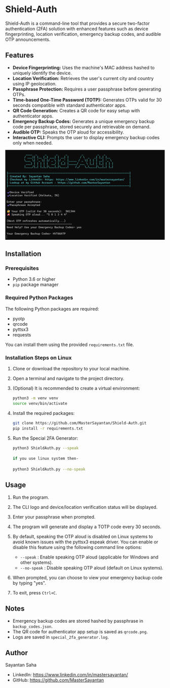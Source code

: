# Shield-Auth

Shield-Auth is a command-line tool that provides a secure two-factor authentication (2FA) solution with enhanced features such as device fingerprinting, location verification, emergency backup codes, and audible OTP announcements.

## Features

- **Device Fingerprinting:** Uses the machine's MAC address hashed to uniquely identify the device.
- **Location Verification:** Retrieves the user's current city and country using IP geolocation.
- **Passphrase Protection:** Requires a user passphrase before generating OTPs.
- **Time-based One-Time Password (TOTP):** Generates OTPs valid for 30 seconds compatible with standard authenticator apps.
- **QR Code Generation:** Creates a QR code for easy setup with authenticator apps.
- **Emergency Backup Codes:** Generates a unique emergency backup code per passphrase, stored securely and retrievable on demand.
- **Audible OTP:** Speaks the OTP aloud for accessibility.
- **Interactive CLI:** Prompts the user to display emergency backup codes only when needed.

![image](https://github.com/MasterSayantan/Shield-Auth/blob/main/test.png)  

## Installation

### Prerequisites

- Python 3.6 or higher
- `pip` package manager

### Required Python Packages

The following Python packages are required:

- pyotp
- qrcode
- pyttsx3
- requests

You can install them using the provided `requirements.txt` file.

### Installation Steps on Linux

1. Clone or download the repository to your local machine.

2. Open a terminal and navigate to the project directory.

3. (Optional) It is recommended to create a virtual environment:

   ```bash
   python3 -m venv venv
   source venv/bin/activate
   ```

4. Install the required packages:

   ```bash
   git clone https://github.com/MasterSayantan/Shield-Auth.git
   pip install -r requirements.txt
   ```

5. Run the Special 2FA Generator:

   ```bash
   python3 ShieldAuth.py --speak

   if you use linux system then- 

   python3 ShieldAuth.py --no-speak
   ```

## Usage

1. Run the program.

2. The CLI logo and device/location verification status will be displayed.

3. Enter your passphrase when prompted.

4. The program will generate and display a TOTP code every 30 seconds.

5. By default, speaking the OTP aloud is disabled on Linux systems to avoid known issues with the pyttsx3 espeak driver. You can enable or disable this feature using the following command line options:

   - `--speak` : Enable speaking OTP aloud (applicable for Windows and other systems).
   - `--no-speak` : Disable speaking OTP aloud (default on Linux systems).

6. When prompted, you can choose to view your emergency backup code by typing "yes".

7. To exit, press `Ctrl+C`.

## Notes

- Emergency backup codes are stored hashed by passphrase in `backup_codes.json`.
- The QR code for authenticator app setup is saved as `qrcode.png`.
- Logs are saved in `special_2fa_generator.log`.

## Author

Sayantan Saha  
- LinkedIn: https://www.linkedin.com/in/mastersayantan/  
- GitHub: https://github.com/MasterSayantan
